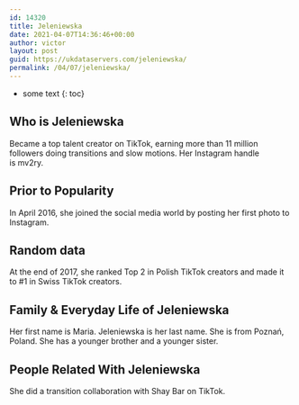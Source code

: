 ```yaml
---
id: 14320
title: Jeleniewska
date: 2021-04-07T14:36:46+00:00
author: victor
layout: post
guid: https://ukdataservers.com/jeleniewska/
permalink: /04/07/jeleniewska/
---
```


* some text
{: toc}


## Who is Jeleniewska



Became a top talent creator on TikTok, earning more than 11 million followers doing transitions and slow motions. Her Instagram handle is mv2ry. 

                
                
                
## Prior to Popularity



In April 2016, she joined the social media world by posting her first photo to Instagram. 

                
                
                
## Random data



At the end of 2017, she ranked Top 2 in Polish TikTok creators and made it to #1 in Swiss TikTok creators. 

                
                
                
## Family & Everyday Life of Jeleniewska



Her first name is Maria. Jeleniewska is her last name. She is from Poznań, Poland. She has a younger brother and a younger sister.  

                
                
                
## People Related With Jeleniewska



She did a transition collaboration with Shay Bar on TikTok. 

                
              
            
          
          
          